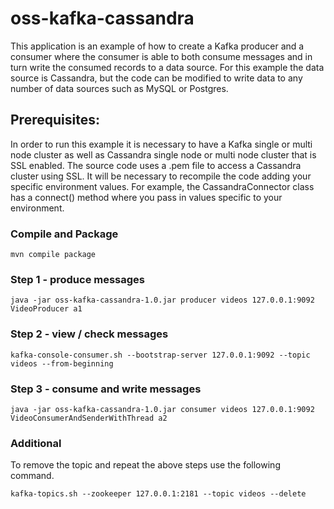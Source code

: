 # oss-kafka-cassandra

This application is an example of how to create a Kafka producer and a consumer where the consumer is able to both consume messages and in turn write the consumed records to a data source.  For this example the data source is Cassandra, but the code can be modified to write data to any number of data sources such as MySQL or Postgres.   

## Prerequisites:

In order to run this example it is necessary to have a Kafka single or multi node cluster as well as Cassandra single node or multi node cluster that is SSL enabled.  The source code uses a .pem file to access a Cassandra cluster using SSL.  It will be necessary to recompile the code adding your specific environment values.  For example, the CassandraConnector class has a connect() method where you pass in values specific to your environment.  

### Compile and Package

```
mvn compile package
```
### Step 1 - produce messages

```
java -jar oss-kafka-cassandra-1.0.jar producer videos 127.0.0.1:9092 VideoProducer a1
```
### Step 2 - view / check messages

```
kafka-console-consumer.sh --bootstrap-server 127.0.0.1:9092 --topic videos --from-beginning
```
### Step 3 - consume and write messages

```
java -jar oss-kafka-cassandra-1.0.jar consumer videos 127.0.0.1:9092 VideoConsumerAndSenderWithThread a2
```
### Additional

To remove the topic and repeat the above steps use the following command. 

```
kafka-topics.sh --zookeeper 127.0.0.1:2181 --topic videos --delete
```



